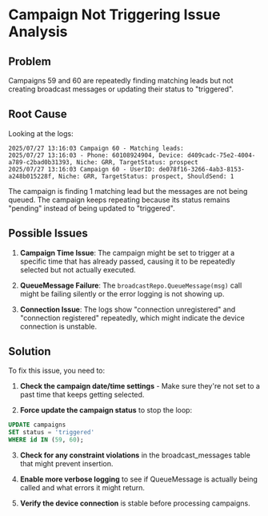 # Campaign Not Triggering Issue Analysis

## Problem
Campaigns 59 and 60 are repeatedly finding matching leads but not creating broadcast messages or updating their status to "triggered".

## Root Cause
Looking at the logs:
```
2025/07/27 13:16:03 Campaign 60 - Matching leads:
2025/07/27 13:16:03 - Phone: 60108924904, Device: d409cadc-75e2-4004-a789-c2bad0b31393, Niche: GRR, TargetStatus: prospect
2025/07/27 13:16:03 Campaign 60 - UserID: de078f16-3266-4ab3-8153-a248b015228f, Niche: GRR, TargetStatus: prospect, ShouldSend: 1
```

The campaign is finding 1 matching lead but the messages are not being queued. The campaign keeps repeating because its status remains "pending" instead of being updated to "triggered".

## Possible Issues

1. **Campaign Time Issue**: The campaign might be set to trigger at a specific time that has already passed, causing it to be repeatedly selected but not actually executed.

2. **QueueMessage Failure**: The `broadcastRepo.QueueMessage(msg)` call might be failing silently or the error logging is not showing up.

3. **Connection Issue**: The logs show "connection unregistered" and "connection registered" repeatedly, which might indicate the device connection is unstable.

## Solution

To fix this issue, you need to:

1. **Check the campaign date/time settings** - Make sure they're not set to a past time that keeps getting selected.

2. **Force update the campaign status** to stop the loop:
```sql
UPDATE campaigns 
SET status = 'triggered' 
WHERE id IN (59, 60);
```

3. **Check for any constraint violations** in the broadcast_messages table that might prevent insertion.

4. **Enable more verbose logging** to see if QueueMessage is actually being called and what errors it might return.

5. **Verify the device connection** is stable before processing campaigns.
